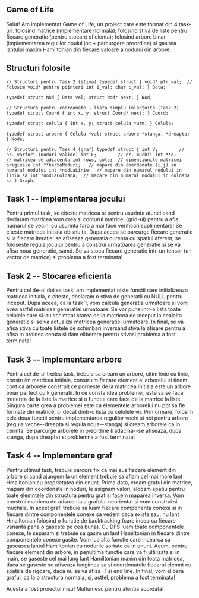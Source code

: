 ## Game of Life

Salut! Am implementat Game of Life, un proiect care este format din 4 task-uri: folosind matrice (implementare normala); folosind stiva de liste pentru fiecare generatie (pentru stocare eficienta); folosind arbore binar (implementarea regulilor noului joc + parcurgere preordine) si gasirea lantului maxim Hamiltonian din fiecare valoare a nodului din arbore!

## Structuri folosite

`// Structuri pentru Task 2 (stiva)
typedef struct
{
    void* ptr_val;  // Folosim void* pentru pointeri
    int i_val;
    char c_val;
} Data;`

`typedef struct Nod
{
    Data val;
    struct Nod* next;
} Nod;`

`// Structură pentru coordonate - lista simplu înlănțuită (Task 2)
typedef struct Coord
{
    int x, y;
    struct Coord* next;
} Coord;`

`typedef struct celula
{
    int x, y;
    struct celula *urm;
} Celula;`

`typedef struct arbore
{
    Celula *val;
    struct arbore *stanga, *dreapta;
} Node;`

`// Structuri pentru Task 4 (graf)
typedef struct {
    int V;        // nr. varfuri (noduri valide)
    int E;        // nr. muchii
    int **a;      // matricea de adiacenta
    int rows, cols;  // dimensiunile matricei originale
    int **hartaNoduri;   // mapare din coordonate (i,j) in numarul nodului
    int *nodLaLinie;  // mapare din numarul nodului in linia sa
    int *nodLaColoana;  // mapare din numarul nodului in coloana sa
} Graph;`

## Task 1 -- Implementarea jocului

Pentru primul task, se citeste matricea si pentru usurinta atunci cand declaram matricea vom crea si conturul matricei (grid-ul) pentru a afla numarul de vecini cu usurinta fara a mai face verificari suplimentare! Se citeste matricea initiala obisnuita. Dupa aceea se parcurge fiecare generatie si la fiecare iteratie: se afiseaza generatia curenta cu spatiul aferent, se foloseste regula jocului pentru a construi urmatoarea generatie si se va afisa noua generatie, samd. Se va stoca fiecare generatie intr-un tensor (un vector de matrice) si problema a fost terminata!

## Task 2 -- Stocarea eficienta

Pentru cel de-al doilea task, am implementat niste functii care initializeaza matricea initiala, o citeste, declaram o stiva de generatii cu NULL pentru inceput. Dupa aceea, ca la task 1, vom calcula generatia urmatoare si vom avea astfel matricea generatiei urmatoare. Se vor pune intr-o lista toate celulele care si-au schimbat starea de la matricea de inceput la cealalta generatie si se va actualiza matricea generatiei urmatoare. In final, se va afisa stiva cu toate listele de schimbari inversand stiva la afisare pentru a afisa in ordinea ceruta si dam eliberare pentru stivasi problema a fost terminata!

## Task 3 -- Implementare arbore

Pentru cel de-al treilea task, trebuie sa cream un arbore, citim linie cu linie, construim matricea initiala, construim fiecare element al arborelui si tinem cont ca arborele construit ce porneste de la matricea initiala este un arbore binar perfect cu k generatii. In ce consta idea problemei, este sa se faca trecerea de la liste la matrice si o functie care face de la matrice la liste. Singura parte grea a problemei este ca elementele arborelui nu pot sa fie formate din matrice, ci decat dintr-o lista cu celulele vii. Prin urmare, folosim cele doua functii pentru implementarea regulilor vechi si noi pentru arbore (regula veche--dreapta si regula noua--stanga) si cream arborele ca in cerinta. Se parcurge arborele in preordine (radacina--se afiseaza, dupa stanga, dupa dreapta) si problemna a fost terminata!

## Task 4 -- Implementare graf

Pentru ultimul task, trebuie parcurs fix ca mai sus fiecare element din arbore si cand ajungem la un element trebuie sa aflam cel mai mare lant Hmailtonian cu proprietatea din enunt. Prima data, cream graful din matrice, mapam din coordonate in noduri, le asignam valori, alocam spatiu pentru toate elemntele din structura pentru graf si facem maparea inversa. Vom construi matricea de adiacenta a grafului neorientat si vom construi si muchiile. In acest graf, trebuie sa luam fiecare componenta conexa si in fiecare dintre componentele conexe sa vedem daca exista sau: nu lant Hmailtonian folosind o functie de backtracking (care incearca fiecare varianta pana o gaseste pe cea buna). Cu DFS luam toate componentele conexe, le separam si trebuie sa gasim un lant Hamiltonian in fiecare dintre componentele conexe gasite. Vom lua alta functie care incearca sa gaseasca lantul Hamiltonian cu nodurile sortate ca in enunt. Acum, pentru fiecare element din arbore, in penultima functie care va fi ultilizata si in main, se gaseste cel mai lung lant Hamiltonian maxim din toata matricea, daca se gaseste se afiseaza lungimea sa si coordonatele fiecarui elemnt cu spatiile de rigoare, daca nu se va afisa -1 si end line. In final, vom elibera graful, ca la o structura normala, si, astfel, problema a fost terminata!

Acesta a fost proiectul meu! Multumesc pentru atentia acordata!

